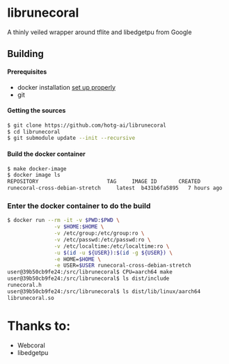 # librunecoral

A thinly veiled wrapper around tflite and libedgetpu from Google


## Building

#### Prerequisites
* docker installation [set up properly](https://docs.docker.com/get-started/)
* git

#### Getting the sources
```bash
$ git clone https://github.com/hotg-ai/librunecoral
$ cd librunecoral
$ git submodule update --init --recursive
```

#### Build the docker container
```bash
$ make docker-image
$ docker image ls
REPOSITORY                      TAG     IMAGE ID       CREATED         SIZE
runecoral-cross-debian-stretch     latest  b431b6fa5895   7 hours ago     2.94GB

```

### Enter the docker container to do the build
```bash
$ docker run --rm -it -v $PWD:$PWD \
               -v $HOME:$HOME \
               -v /etc/group:/etc/group:ro \
               -v /etc/passwd:/etc/passwd:ro \
               -v /etc/localtime:/etc/localtime:ro \
               -u $(id -u ${USER}):$(id -g ${USER}) \
               -e HOME=$HOME \
               -e USER=$USER runecoral-cross-debian-stretch
user@39b50cb9fe24:/src/librunecoral$ CPU=aarch64 make
user@39b50cb9fe24:/src/librunecoral$ ls dist/include
runecoral.h
user@39b50cb9fe24:/src/librunecoral$ ls dist/lib/linux/aarch64
librunecoral.so
```

# Thanks to:
* Webcoral
* libedgetpu
